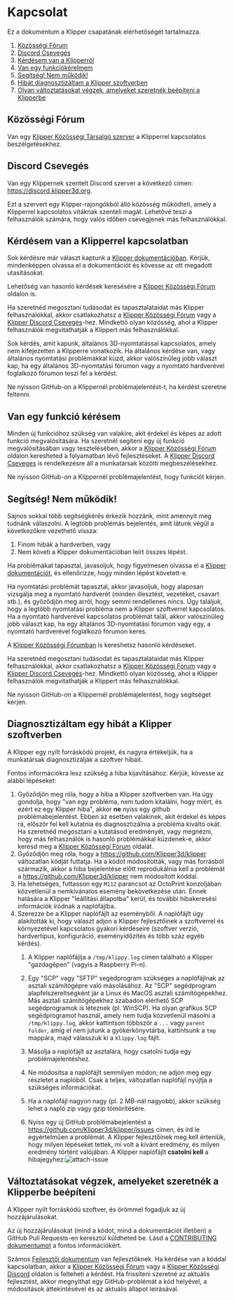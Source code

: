 # Kapcsolat

Ez a dokumentum a Klipper csapatának elérhetőségét tartalmazza.

1. [Közösségi Fórum](#kozossegi-forum)
1. [Discord Csevegés](#discord-cseveges)
1. [Kérdésem van a Klipperről](#kerdesem-van-a-klipperrol)
1. [Van egy funkciókérelmem](#van-egy-funkciokerelmem)
1. [Segítség! Nem működik!](#segitseg-nem-mukodik)
1. [Hibát diagnosztizáltam a Klipper szoftverben](#hibat-diagnosztizaltam-a-klipper-szoftverben)
1. [Olyan változtatásokat végzek, amelyeket szeretnék beépíteni a Klipperbe](#olyan-valtoztatasokat-vegzek-amelyeket-szeretnek-beepiteni-a-klipperbe)

## Közösségi Fórum

Van egy [Klipper Közösségi Társalgó szerver](https://community.klipper3d.org) a Klipperrel kapcsolatos beszélgetésekhez.

## Discord Csevegés

Van egy Klippernek szentelt Discord szerver a következő címen: <https://discord.klipper3d.org>.

Ezt a szervert egy Klipper-rajongókból álló közösség működteti, amely a Klipperrel kapcsolatos vitáknak szenteli magát. Lehetővé teszi a felhasználók számára, hogy valós időben csevegjenek más felhasználókkal.

## Kérdésem van a Klipperrel kapcsolatban

Sok kérdésre már választ kaptunk a [Klipper dokumentációban](Overview.md). Kérjük, mindenképpen olvassa el a dokumentációt és kövesse az ott megadott utasításokat.

Lehetőség van hasonló kérdések keresésére a [Klipper Közösségi Fórum](#kozossegi-forum) oldalon is.

Ha szeretnéd megosztani tudásodat és tapasztalataidat más Klipper felhasználókkal, akkor csatlakozhatsz a [Klipper Közösségi Fórum](#kozossegi-forum) vagy a [Klipper Discord Csevegés](#klipper-discord-cseveges)-hez. Mindkettő olyan közösség, ahol a Klipper felhasználók megvitathatják a Klippert más felhasználókkal.

Sok kérdés, amit kapunk, általános 3D-nyomtatással kapcsolatos, amely nem kifejezetten a Klipperre vonatkozik. Ha általános kérdése van, vagy általános nyomtatási problémákkal küzd, akkor valószínűleg jobb választ kap, ha egy általános 3D-nyomtatási fórumon vagy a nyomtató hardverével foglalkozó fórumon teszi fel a kérdést.

Ne nyisson GitHub-on a Klippernél problémajelentést-t, ha kérdést szeretne feltenni.

## Van egy funkció kérésem

Minden új funkcióhoz szükség van valakire, akit érdekel és képes az adott funkció megvalósítására. Ha szeretnél segíteni egy új funkció megvalósításában vagy tesztelésében, akkor a [Klipper Közösségi Fórum](#kozossegi-forum) oldalon keresheted a folyamatban lévő fejlesztéseket. A [Klipper Discord Cseveges](#klipper-discord-cseveges) is rendelkezésre áll a munkatársak közötti megbeszélésekhez.

Ne nyisson GitHub-on a Klippernél problémajelentést, hogy funkciót kérjen.

## Segítség! Nem működik!

Sajnos sokkal több segítségkérés érkezik hozzánk, mint amennyit meg tudnánk válaszolni. A legtöbb problémás bejelentés, amit látunk végül a következőkre vezethető vissza:

1. Finom hibák a hardverben, vagy
1. Nem követi a Klipper dokumentációban leírt összes lépést.

Ha problémákat tapasztal, javasoljuk, hogy figyelmesen olvassa el a [Klipper dokumentációt](Overview.md), és ellenőrizze, hogy minden lépést követett-e.

Ha nyomtatási problémát tapasztal, akkor javasoljuk, hogy alaposan vizsgálja meg a nyomtató hardverét (minden illesztést, vezetéket, csavart stb.), és győződjön meg arról, hogy semmi rendellenes nincs. Úgy találjuk, hogy a legtöbb nyomtatási probléma nem a Klipper szoftverrel kapcsolatos. Ha a nyomtató hardverével kapcsolatos problémát talál, akkor valószínűleg jobb választ kap, ha egy általános 3D-nyomtatási fórumon vagy egy, a nyomtató hardverével foglalkozó fórumon keres.

A [Klipper Közösségi Fórumban](#kozossegi-forum) is kereshetsz hasonló kérdéseket.

Ha szeretnéd megosztani tudásodat és tapasztalataidat más Klipper felhasználókkal, akkor csatlakozhatsz a [Klipper Közösségi Fórum](#kozossegi-forum) vagy a [Klipper Discord Csevegés](#klipper-discord-cseveges)-hez. Mindkettő olyan közösség, ahol a Klipper felhasználók megvitathatják a Klippert más felhasználókkal.

Ne nyisson GitHub-on a Klippernél problémajelentést, hogy segítséget kérjen.

## Diagnosztizáltam egy hibát a Klipper szoftverben

A Klipper egy nyílt forráskódú projekt, és nagyra értékeljük, ha a munkatársak diagnosztizálják a szoftver hibáit.

Fontos információkra lesz szükség a hiba kijavításához. Kérjük, kövesse az alábbi lépéseket:

1. Győződjön meg róla, hogy a hiba a Klipper szoftverben van. Ha úgy gondolja, hogy "van egy probléma, nem tudom kitalálni, hogy miért, és ezért ez egy Klipper hiba", akkor **ne** nyiss egy github problémabejelentést. Ebben az esetben valakinek, akit érdekel és képes rá, először fel kell kutatnia és diagnosztizálnia a probléma kiváltó okát. Ha szeretnéd megosztani a kutatásod eredményét, vagy megnézni, hogy más felhasználók is hasonló problémákkal küzdenek-e, akkor keresd meg a [Klipper Közösségi Fórum](#kozossegi-forum) oldalát.
1. Győződjön meg róla, hogy a <https://github.com/Klipper3d/klipper> változatlan kódját futtatja. Ha a kódot módosították, vagy más forrásból származik, akkor a hiba bejelentése előtt reprodukálnia kell a problémát a <https://github.com/Klipper3d/klipper> nem módosított kóddal.
1. Ha lehetséges, futtasson egy `M112` parancsot az OctoPrint konzoljában közvetlenül a nemkívánatos esemény bekövetkezése után. Ennek hatására a Klipper "leállítási állapotba" kerül, és további hibakeresési információk íródnak a naplófájlba.
1. Szerezze be a Klipper naplófájlt az eseményből. A naplófájlt úgy alakították ki, hogy választ adjon a Klipper fejlesztőinek a szoftverrel és környezetével kapcsolatos gyakori kérdéseire (szoftver verzió, hardvertípus, konfiguráció, eseményidőzítés és több száz egyéb kérdés).
   1. A Klipper naplófájlja a `/tmp/klippy.log` címen található a Klipper "gazdagépen" (vagyis a Raspberry Pi-n).
   1. Egy "SCP" vagy "SFTP" segédprogram szükséges a naplófájlnak az asztali számítógépre való másolásához. Az "SCP" segédprogram alapfelszereltségként jár a Linux és MacOS asztali számítógépekhez. Más asztali számítógépekhez szabadon elérhető SCP segédprogramok is léteznek (pl. WinSCP). Ha olyan grafikus SCP segédprogramot használ, amely nem tudja közvetlenül másolni a `/tmp/klippy.log`, akkor kattintson többször a `...` vagy `parent folder`, amíg el nem jutunk a gyökérkönyvtárba, kattintsunk a `tmp` mappára, majd válasszuk ki a `klippy.log` fájlt.
   1. Másolja a naplófájlt az asztalára, hogy csatolni tudja egy problémajelentéshez.
   1. Ne módosítsa a naplófájlt semmilyen módon; ne adjon meg egy részletet a naplóból. Csak a teljes, változatlan naplófájl nyújtja a szükséges információkat.
   1. Ha a naplófájl nagyon nagy (pl. 2 MB-nál nagyobb), akkor szükség lehet a napló zip vagy gzip tömörítésére.

   1. Nyiss egy új GitHub problémabejelentést a <https://github.com/Klipper3d/klipper/issues> címen, és írd le egyértelműen a problémát. A Klipper fejlesztőinek meg kell érteniük, hogy milyen lépéseket tettek, mi volt a kívánt eredmény, és milyen eredmény történt valójában. A Klipper naplófájlt **csatolni kell** a hibajegyhez:![attach-issue](img/attach-issue.png)

## Változtatásokat végzek, amelyeket szeretnék a Klipperbe beépíteni

A Klipper nyílt forráskódú szoftver, és örömmel fogadjuk az új hozzájárulásokat.

Az új hozzájárulásokat (mind a kódot, mind a dokumentációt illetően) a GitHub Pull Requests-en keresztül küldheted be. Lásd a [CONTRIBUTING dokumentumot](CONTRIBUTING.md) a fontos információkért.

Számos [Fejlesztői dokumentum](Overview.md#developer-documentation) van fejlesztőknek. Ha kérdése van a kóddal kapcsolatban, akkor a [Klipper Közösségi Fórum](#kozossegi-forum) vagy a [Klipper Közösségi Discord](#klipper-kozossegi-discord) oldalon is felteheti a kérdést. Ha frissíteni szeretné az aktuális fejlesztést, akkor megnyithat egy GitHub-problémát a kód helyével, a módosítások áttekintésével és az aktuális állapot leírásával.
